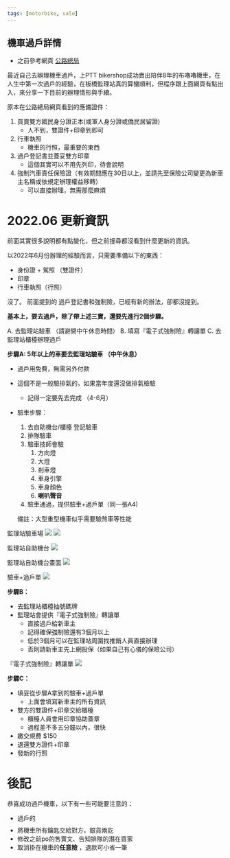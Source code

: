 ```yaml
---
tags: [motorbike, sale]
---
```


## 機車過戶詳情


- 之前參考網頁 [公路總局](https://www.thb.gov.tw/page?node=1771eb57-6360-4987-bc92-ed6bf3eebbf4)

最近自己去辦理機車過戶，上PTT bikershop成功賣出陪伴8年的布嚕嚕機車，在人生中第一次過戶的經驗，在板橋監理站真的算蠻順利，但程序跟上面網頁有點出入，來分享一下目前的辦理情形與手續。

原本在公路總局網頁看到的應備證件：
1. 買賣雙方國民身分證正本(或軍人身分證或僑民居留證)
   - 人不到，雙證件+印章到即可
2. 行車執照
   - 機車的行照，最重要的東西
3. 過戶登記書並蓋妥雙方印章
   - 這個其實可以不用先列印，待會說明
4. 強制汽車責任保險證（有效期間應在30日以上，並請先至保險公司變更為新車主名稱或依規定辦理權益移轉）
    - 可以直接辦理，無需那麼麻煩


# 2022.06 更新資訊

前面其實很多說明都有點變化，但之前搜尋都沒看到什麼更新的資訊。

以2022年6月份辦理的經驗而言，只需要準備以下的東西：
- 身份證 + 駕照 （雙證件）
- 印章
- 行車執照（行照）

沒了。
前面提到的 過戶登記書和強制險，已經有新的辦法，卻都沒提到。

**基本上，要去過戶，除了帶上述三寶，還要先進行2個步驟。**

A. 去監理站驗車 （請避開中午休息時間）
B. 填寫『電子式強制險』轉讓單
C. 去監理站櫃檯辦理過戶

**步驟A: 5年以上的車要去監理站驗車 （中午休息）**

- 過戶用免費，無需另外付款
- 這個不是一般驗排氣的，如果當年度還沒做排氣檢驗
  - 記得一定要先去完成 （4-6月）
- 驗車步驟：
  1. 去自助機台/櫃檯 登記驗車
  2. 排隊驗車
  3. 驗車技師會驗
     1. 方向燈
     2. 大燈
     3. 剎車燈
     4. 車身引擎
     5. 車身顏色
     6. **喇叭聲音**
  4. 驗車通過，提供驗車+過戶單（同一張A4)
    
    備註：大型重型機車似乎需要驗煞車等性能

監理站驗車場
<img src='https://imgur.com/ZjWerUh.jpg'>
<img src='https://imgur.com/dINtusi.jpg'>

監理站自助機台
<img src='https://imgur.com/pVLWW7F.jpg'>

監理站自助機台畫面
<img src='https://imgur.com/SIgKnk6.jpg'>

驗車+過戶單
<img src='https://imgur.com/ny0uLla.jpg'>


**步驟B：**

- 去監理站櫃檯抽號碼牌
- 監理站會提供『電子式強制險』轉讓單
	- 直接過戶給新車主
	- 記得確保強制險還有3個月以上
	- 低於3個月可以在監理站周圍找推銷人員直接辦理
	- 否則請新車主先上網投保（如果自己有心儀的保險公司）

『電子式強制險』轉讓單
<img src='https://imgur.com/KZBs7p2.jpg'>


**步驟C：**

- 填妥從步驟A拿到的驗車+過戶單
  - 上面會填寫新車主的所有資訊
- 雙方的雙證件+印章交給櫃檯
  - 櫃檯人員會用印章協助蓋章
  - 過程差不多五分鐘以內，很快
- 繳交規費 $150
- 退還雙方證件+印章
- 發新的行照


# 後記

恭喜成功過戶機車，以下有一些可能要注意的：
- 過戶的$$$$
- 將機車所有鑰匙交給對方，銀貨兩訖
- 修改之前po的售賣文、告知排隊的潛在買家
- 取消掛在機車的**任意險** ，退款可小省一筆
